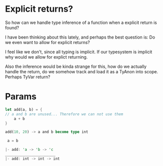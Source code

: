 # Explicit returns?

So how can we handle type inference of a function when a explicit return is found?

I have been thinking about this lately, and perhaps the best question is: Do we even want to allow for explicit returns?

I feel like we don't, since all typing is implicit. If our typesystem is implicit why would we allow for explict returning.

Also the inference would be kinda strange for this, how do we actually handle the return, do we somehow track and load it as a TyAnon into scope. Perhaps TyVar return?


# Params

```rust
let add(a, b) = {
// a and b are unused... Therefore we can not use them
    a + b
}

add(10, 20) -> a and b become type int

 a = b

|- add: 'a -> 'b -> 'c
_______________________
|- add: int -> int -> int
```

